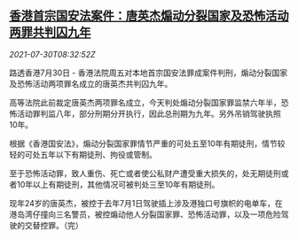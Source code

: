<!--1627642247000-->
[香港首宗国安法案件：唐英杰煽动分裂国家及恐怖活动两罪共判囚九年](https://cn.reuters.com/article/china-court-tang-terror-crime-0730-idCNKBS2F011N)
------

<div><i>2021-07-30T08:32:52Z</i></div><p>路透香港7月30日 - 香港法院周五对本地首宗国安法罪成案件判刑，煽动分裂国家及恐怖活动两项罪名成立的唐英杰共判囚九年。</p><p>高等法院此前裁定唐英杰两项罪名成立，今天判处煽动分裂国家罪监禁六年半，恐怖活动罪判监八年，部分刑期分开执行，因此总刑期为九年。另外吊销驾驶执照10年。</p><p>根据《香港国安法》，煽动分裂国家罪情节严重的可处五至10年有期徒刑，情节较轻的可处五年以下有期徒刑、拘役或管制。</p><p>至于恐怖活动罪，致人重伤、死亡或者使公私财产遭受重大损失的，处无期徒刑或者10年以上有期徒刑，其他情况可被判处三至10年有期徒刑。</p><p>现年24岁的唐英杰，被控于去年7月1日驾驶插上涉及港独口号旗帜的电单车，在港岛湾仔撞向三名警员，被控煽动他人分裂国家罪、恐怖活动罪，以及一项危险驾驶的交替控罪。（完）</p>
